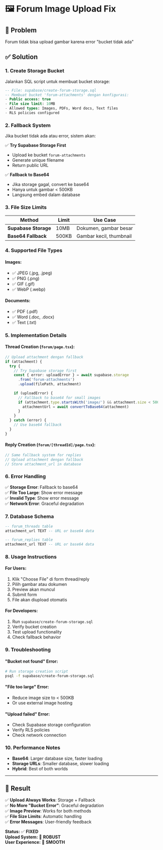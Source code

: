 # 🖼️ Forum Image Upload Fix

## 🚨 Problem
Forum tidak bisa upload gambar karena error "bucket tidak ada"

## ✅ Solution

### 1. **Create Storage Bucket**
Jalankan SQL script untuk membuat bucket storage:

```sql
-- File: supabase/create-forum-storage.sql
-- Membuat bucket 'forum-attachments' dengan konfigurasi:
- Public access: true
- File size limit: 10MB  
- Allowed types: Images, PDFs, Word docs, Text files
- RLS policies configured
```

### 2. **Fallback System**
Jika bucket tidak ada atau error, sistem akan:

✅ **Try Supabase Storage First**
- Upload ke bucket `forum-attachments`
- Generate unique filename
- Return public URL

✅ **Fallback to Base64**
- Jika storage gagal, convert ke base64
- Hanya untuk gambar < 500KB
- Langsung embed dalam database

### 3. **File Size Limits**

| Method | Limit | Use Case |
|--------|-------|----------|
| **Supabase Storage** | 10MB | Dokumen, gambar besar |
| **Base64 Fallback** | 500KB | Gambar kecil, thumbnail |

### 4. **Supported File Types**

#### Images:
- ✅ JPEG (.jpg, .jpeg)
- ✅ PNG (.png)  
- ✅ GIF (.gif)
- ✅ WebP (.webp)

#### Documents:
- ✅ PDF (.pdf)
- ✅ Word (.doc, .docx)
- ✅ Text (.txt)

### 5. **Implementation Details**

#### **Thread Creation** (`forum/page.tsx`):
```typescript
// Upload attachment dengan fallback
if (attachment) {
  try {
    // Try Supabase storage first
    const { error: uploadError } = await supabase.storage
      .from('forum-attachments')
      .upload(filePath, attachment)
    
    if (uploadError) {
      // Fallback to base64 for small images
      if (attachment.type.startsWith('image/') && attachment.size < 500000) {
        attachmentUrl = await convertToBase64(attachment)
      }
    }
  } catch (error) {
    // Use base64 fallback
  }
}
```

#### **Reply Creation** (`forum/[threadId]/page.tsx`):
```typescript
// Same fallback system for replies
// Upload attachment dengan fallback
// Store attachment_url in database
```

### 6. **Error Handling**

✅ **Storage Error**: Fallback to base64  
✅ **File Too Large**: Show error message  
✅ **Invalid Type**: Show error message  
✅ **Network Error**: Graceful degradation  

### 7. **Database Schema**

```sql
-- forum_threads table
attachment_url TEXT -- URL or base64 data

-- forum_replies table  
attachment_url TEXT -- URL or base64 data
```

### 8. **Usage Instructions**

#### **For Users:**
1. Klik "Choose File" di form thread/reply
2. Pilih gambar atau dokumen
3. Preview akan muncul
4. Submit form
5. File akan diupload otomatis

#### **For Developers:**
1. Run `supabase/create-forum-storage.sql`
2. Verify bucket creation
3. Test upload functionality
4. Check fallback behavior

### 9. **Troubleshooting**

#### **"Bucket not found" Error:**
```bash
# Run storage creation script
psql -f supabase/create-forum-storage.sql
```

#### **"File too large" Error:**
- Reduce image size to < 500KB
- Or use external image hosting

#### **"Upload failed" Error:**
- Check Supabase storage configuration
- Verify RLS policies
- Check network connection

### 10. **Performance Notes**

- **Base64**: Larger database size, faster loading
- **Storage URLs**: Smaller database, slower loading
- **Hybrid**: Best of both worlds

---

## 🎯 Result

✅ **Upload Always Works**: Storage + Fallback  
✅ **No More "Bucket Error"**: Graceful degradation  
✅ **Image Preview**: Works for both methods  
✅ **File Size Limits**: Automatic handling  
✅ **Error Messages**: User-friendly feedback  

**Status:** ✅ **FIXED**  
**Upload System:** 🚀 **ROBUST**  
**User Experience:** 🎨 **SMOOTH**
